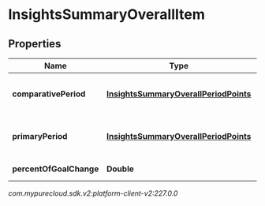 # InsightsSummaryOverallItem


## Properties

| Name | Type | Description | Notes |
| ------------ | ------------- | ------------- | ------------- |
| **comparativePeriod** | [**InsightsSummaryOverallPeriodPoints**](InsightsSummaryOverallPeriodPoints) | Insights data in the comparative period |  [optional] |
| **primaryPeriod** | [**InsightsSummaryOverallPeriodPoints**](InsightsSummaryOverallPeriodPoints) | Insights data in the primary period |  [optional] |
| **percentOfGoalChange** | **Double** | Percent of goal change |  [optional] |




_com.mypurecloud.sdk.v2:platform-client-v2:227.0.0_
